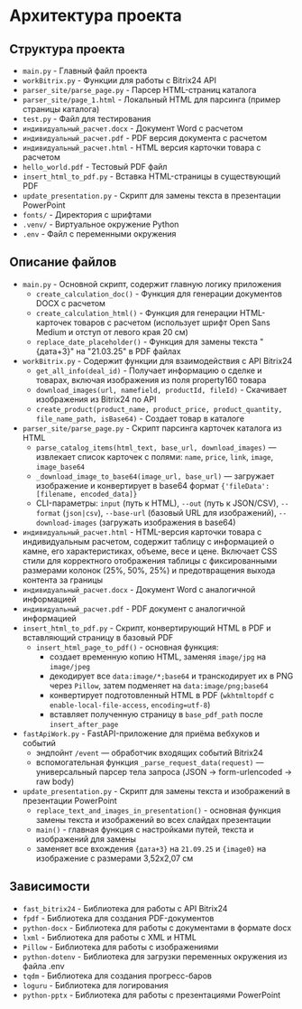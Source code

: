 # Архитектура проекта

## Структура проекта
- `main.py` - Главный файл проекта
- `workBitrix.py` - Функции для работы с Bitrix24 API
- `parser_site/parse_page.py` - Парсер HTML-страниц каталога
- `parser_site/page_1.html` - Локальный HTML для парсинга (пример страницы каталога)
- `test.py` - Файл для тестирования
- `индивидуальный_расчет.docx` - Документ Word с расчетом
- `индивидуальный_расчет.pdf` - PDF версия документа с расчетом
- `индивидуальный_расчет.html` - HTML версия карточки товара с расчетом
- `hello_world.pdf` - Тестовый PDF файл
 - `insert_html_to_pdf.py` - Вставка HTML-страницы в существующий PDF
- `update_presentation.py` - Скрипт для замены текста в презентации PowerPoint
- `fonts/` - Директория с шрифтами
- `.venv/` - Виртуальное окружение Python
- `.env` - Файл с переменными окружения

## Описание файлов
- `main.py` - Основной скрипт, содержит главную логику приложения
  - `create_calculation_doc()` - Функция для генерации документов DOCX с расчетом
  - `create_calculation_html()` - Функция для генерации HTML-карточек товаров с расчетом (использует шрифт Open Sans Medium и отступ от левого края 20 см)
  - `replace_date_placeholder()` - Функция для замены текста "{дата+3}" на "21.03.25" в PDF файлах
- `workBitrix.py` - Содержит функции для взаимодействия с API Bitrix24
  - `get_all_info(deal_id)` - Получает информацию о сделке и товарах, включая изображения из поля property160 товара
  - `download_images(url, namefield, productId, fileId)` - Скачивает изображения из Bitrix24 по API
  - `create_product(product_name, product_price, product_quantity, file_name_path, isBase64)` - Создает товар в каталоге
- `parser_site/parse_page.py` - Скрипт парсинга карточек каталога из HTML
  - `parse_catalog_items(html_text, base_url, download_images)` — извлекает список карточек с полями: `name`, `price`, `link`, `image`, `image_base64`
  - `_download_image_to_base64(image_url, base_url)` — загружает изображение и конвертирует в base64 формат `{'fileData': [filename, encoded_data]}`
  - CLI-параметры: `input` (путь к HTML), `--out` (путь к JSON/CSV), `--format` (`json|csv`), `--base-url` (базовый URL для изображений), `--download-images` (загружать изображения в base64)
- `индивидуальный_расчет.html` - HTML-версия карточки товара с индивидуальным расчетом, содержит таблицу с информацией о камне, его характеристиках, объеме, весе и цене. Включает CSS стили для корректного отображения таблицы с фиксированными размерами колонок (25%, 50%, 25%) и предотвращения выхода контента за границы
- `индивидуальный_расчет.docx` - Документ Word с аналогичной информацией
- `индивидуальный_расчет.pdf` - PDF документ с аналогичной информацией
 - `insert_html_to_pdf.py` - Скрипт, конвертирующий HTML в PDF и вставляющий страницу в базовый PDF
   - `insert_html_page_to_pdf()` - основная функция:
     - создает временную копию HTML, заменяя `image/jpg` на `image/jpeg`
     - декодирует все `data:image/*;base64` и транскодирует их в PNG через `Pillow`, затем подменяет на `data:image/png;base64`
     - конвертирует подготовленный HTML в PDF (`wkhtmltopdf` с `enable-local-file-access`, `encoding=utf-8`)
     - вставляет полученную страницу в `base_pdf_path` после `insert_after_page`
 - `fastApiWork.py` - FastAPI-приложение для приёма вебхуков и событий
   - эндпойнт `/event` — обработчик входящих событий Bitrix24
   - вспомогательная функция `_parse_request_data(request)` — универсальный парсер тела запроса (JSON → form-urlencoded → raw body)
- `update_presentation.py` - Скрипт для замены текста и изображений в презентации PowerPoint
   - `replace_text_and_images_in_presentation()` - основная функция замены текста и изображений во всех слайдах презентации
   - `main()` - главная функция с настройками путей, текста и изображений для замены
   - заменяет все вхождения `{дата+3}` на `21.09.25` и `{image0}` на изображение с размерами 3,52x2,07 см

## Зависимости
- `fast_bitrix24` - Библиотека для работы с API Bitrix24
- `fpdf` - Библиотека для создания PDF-документов
- `python-docx` - Библиотека для работы с документами в формате docx
- `lxml` - Библиотека для работы с XML и HTML
- `Pillow` - Библиотека для работы с изображениями
- `python-dotenv` - Библиотека для загрузки переменных окружения из файла .env
- `tqdm` - Библиотека для создания прогресс-баров
- `loguru` - Библиотека для логирования
- `python-pptx` - Библиотека для работы с презентациями PowerPoint 